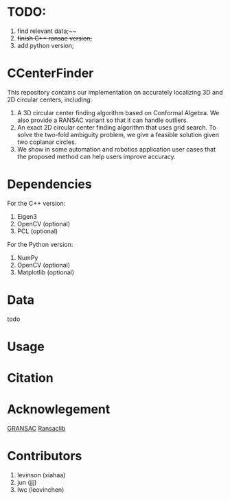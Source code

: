 # TODO:
1. find relevant data;~~
2. ~~finish C++ ransac version;~~
3. add python version;

# CCenterFinder
This repository contains our implementation on accurately localizing 3D and 2D circular centers, including:

1. A 3D circular center finding algorithm based on Conformal Algebra. We also provide a RANSAC variant so that it can handle  outliers.
2. An exact 2D circular center finding algorithm that uses grid search. To solve the two-fold ambiguity problem, we give a feasible solution given two coplanar circles.
3. We show in some automation and robotics application user cases that the proposed method can help users improve accuracy.

# Dependencies
For the C++ version:
1. Eigen3
2. OpenCV (optional)
3. PCL (optional)

For the Python version:
1. NumPy
2. OpenCV (optional)
3. Matplotlib (optional)

# Data
todo

# Usage

# Citation

# Acknowlegement 
[GRANSAC](https://github.com/drsrinathsridhar/GRANSAC/tree/master)
[Ransaclib](https://github.com/tsattler/RansacLib/tree/master)

# Contributors
1. levinson (xiahaa)
2. jun (jjj)
3. lwc (leovinchen)
